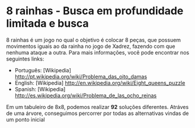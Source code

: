 8 rainhas - Busca em profundidade limitada e busca
==============

8 rainhas é um jogo no qual o objetivo é colocar 8 peças, que possuem movimentos
iguais ao da rainha no jogo de Xadrez, fazendo com que nenhuma ataque a outra.
Para mais informações, você pode encontrar nos seguintes links:

- Português: [Wikipedia] http://pt.wikipedia.org/wiki/Problema_das_oito_damas
- English: [Wikipedia] http://en.wikipedia.org/wiki/Eight_queens_puzzle
- Spanish: [Wikipedia] http://es.wikipedia.org/wiki/Problema_de_las_ocho_reinas

Em um tabuleiro de 8x8, podemos realizar **92** soluções diferentes. Atráves de
uma árvore, conseguimos percorrer por todas as alternativas vindas de um ponto inicial